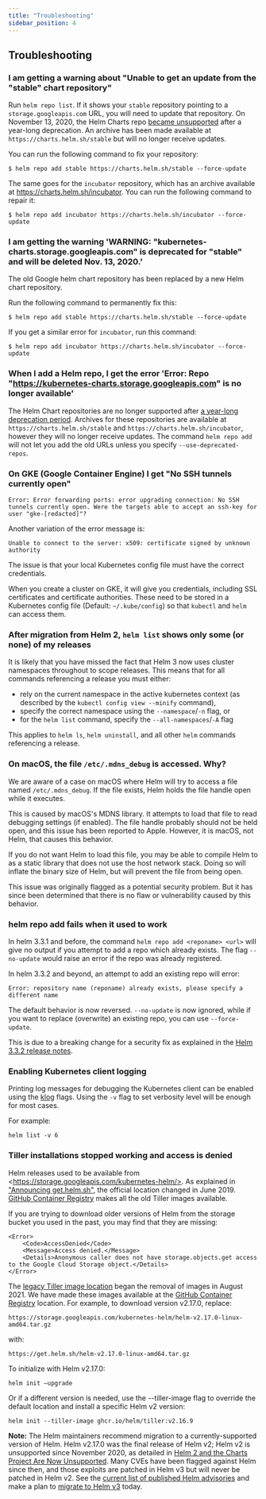 ```yaml
---
title: "Troubleshooting"
sidebar_position: 4
---
```


## Troubleshooting

### I am getting a warning about "Unable to get an update from the "stable" chart repository"

Run `helm repo list`. If it shows your `stable` repository pointing to a `storage.googleapis.com` URL, you
will need to update that repository. On November 13, 2020, the Helm Charts repo [became unsupported](https://github.com/helm/charts#deprecation-timeline) after a year-long deprecation. An archive has been made available at
`https://charts.helm.sh/stable` but will no longer receive updates. 

You can run the following command to fix your repository:

```console
$ helm repo add stable https://charts.helm.sh/stable --force-update  
```

The same goes for the `incubator` repository, which has an archive available at https://charts.helm.sh/incubator.
You can run the following command to repair it:

```console
$ helm repo add incubator https://charts.helm.sh/incubator --force-update  
```

### I am getting the warning 'WARNING: "kubernetes-charts.storage.googleapis.com" is deprecated for "stable" and will be deleted Nov. 13, 2020.'

The old Google helm chart repository has been replaced by a new Helm chart repository.

Run the following command to permanently fix this:

```console
$ helm repo add stable https://charts.helm.sh/stable --force-update  
```

If you get a similar error for `incubator`, run this command:

```console
$ helm repo add incubator https://charts.helm.sh/incubator --force-update  
```

### When I add a Helm repo, I get the error 'Error: Repo "https://kubernetes-charts.storage.googleapis.com" is no longer available'

The Helm Chart repositories are no longer supported after [a year-long deprecation period](https://github.com/helm/charts#deprecation-timeline). 
Archives for these repositories are available at `https://charts.helm.sh/stable` and `https://charts.helm.sh/incubator`, however they will no longer receive updates. The command
`helm repo add` will not let you add the old URLs unless you specify `--use-deprecated-repos`.

### On GKE (Google Container Engine) I get "No SSH tunnels currently open"

```
Error: Error forwarding ports: error upgrading connection: No SSH tunnels currently open. Were the targets able to accept an ssh-key for user "gke-[redacted]"?
```

Another variation of the error message is:


```
Unable to connect to the server: x509: certificate signed by unknown authority
```

The issue is that your local Kubernetes config file must have the correct
credentials.

When you create a cluster on GKE, it will give you credentials, including SSL
certificates and certificate authorities. These need to be stored in a
Kubernetes config file (Default: `~/.kube/config`) so that `kubectl` and `helm`
can access them.

### After migration from Helm 2, `helm list` shows only some (or none) of my releases

It is likely that you have missed the fact that Helm 3 now uses cluster
namespaces throughout to scope releases. This means that for all commands
referencing a release you must either:

* rely on the current namespace in the active kubernetes context (as described
  by the `kubectl config view --minify` command),
* specify the correct namespace using the `--namespace`/`-n` flag, or
* for the `helm list` command, specify the `--all-namespaces`/`-A` flag

This applies to `helm ls`, `helm uninstall`, and all other `helm` commands
referencing a release.


### On macOS, the file `/etc/.mdns_debug` is accessed. Why?

We are aware of a case on macOS where Helm will try to access a file named
`/etc/.mdns_debug`. If the file exists, Helm holds the file handle open while it
executes.

This is caused by macOS's MDNS library. It attempts to load that file to read
debugging settings (if enabled). The file handle probably should not be held open, and
this issue has been reported to Apple. However, it is macOS, not Helm, that causes this
behavior.

If you do not want Helm to load this file, you may be able to compile Helm to as
a static library that does not use the host network stack. Doing so will inflate the
binary size of Helm, but will prevent the file from being open.

This issue was originally flagged as a potential security problem. But it has since
been determined that there is no flaw or vulnerability caused by this behavior.

### helm repo add fails when it used to work

In helm 3.3.1 and before, the command `helm repo add <reponame> <url>` will give
no output if you attempt to add a repo which already exists. The flag
`--no-update` would raise an error if the repo was already registered.

In helm 3.3.2 and beyond, an attempt to add an existing repo will error:

`Error: repository name (reponame) already exists, please specify a different name`

The default behavior is now reversed. `--no-update` is now ignored, while if you
want to replace (overwrite) an existing repo, you can use `--force-update`.

This is due to a breaking change for a security fix as explained in the [Helm
3.3.2 release notes](https://github.com/helm/helm/releases/tag/v3.3.2).

### Enabling Kubernetes client logging

Printing log messages for debugging the Kubernetes client can be enabled using
the [klog](https://pkg.go.dev/k8s.io/klog) flags. Using the `-v` flag to set
verbosity level will be enough for most cases.

For example:

```
helm list -v 6
```

### Tiller installations stopped working and access is denied

Helm releases used to be available from \<https://storage.googleapis.com/kubernetes-helm/>. As explained in ["Announcing get.helm.sh"](https://helm.sh/blog/get-helm-sh/), the official location changed in June 2019. [GitHub Container Registry](https://github.com/orgs/helm/packages/container/package/tiller) makes all the old Tiller images available.


If you are trying to download older versions of Helm from the storage bucket you used in the past, you may find that they are missing:

```
<Error>
    <Code>AccessDenied</Code>
    <Message>Access denied.</Message>
    <Details>Anonymous caller does not have storage.objects.get access to the Google Cloud Storage object.</Details>
</Error>
```

The [legacy Tiller image location](https://gcr.io/kubernetes-helm/tiller) began the removal of images in August 2021. We have made these images available at the [GitHub Container Registry](https://github.com/orgs/helm/packages/container/package/tiller) location. For example, to download version v2.17.0, replace:

`https://storage.googleapis.com/kubernetes-helm/helm-v2.17.0-linux-amd64.tar.gz`

with:

`https://get.helm.sh/helm-v2.17.0-linux-amd64.tar.gz`

To initialize with Helm v2.17.0:

`helm init —upgrade`

Or if a different version is needed, use the --tiller-image flag to override the default location and install a specific Helm v2 version:

`helm init --tiller-image ghcr.io/helm/tiller:v2.16.9`

**Note:** The Helm maintainers recommend migration to a currently-supported version of Helm. Helm v2.17.0 was the final release of Helm v2; Helm v2 is unsupported since November 2020, as detailed in [Helm 2 and the Charts Project Are Now Unsupported](https://helm.sh/blog/helm-2-becomes-unsupported/). Many CVEs have been flagged against Helm since then, and those exploits are patched in Helm v3 but will never be patched in Helm v2. See the [current list of published Helm advisories](https://github.com/helm/helm/security/advisories?state=published) and make a plan to [migrate to Helm v3](https://helm.sh/docs/topics/v2_v3_migration/#helm) today.
